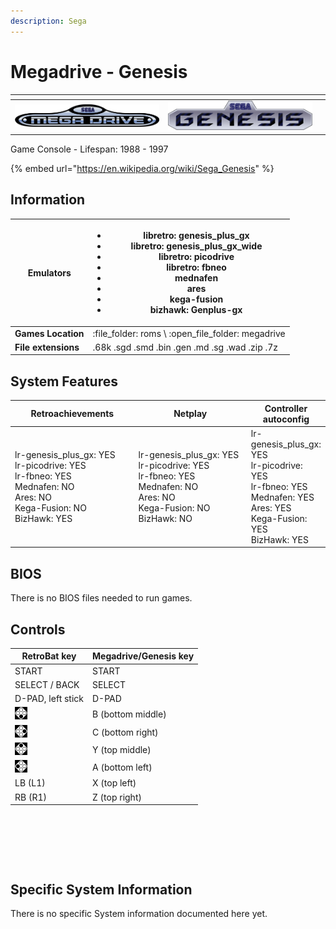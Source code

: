 ```yaml
---
description: Sega
---
```


# Megadrive - Genesis

<table data-header-hidden><thead><tr><th></th><th></th><th data-hidden></th></tr></thead><tbody><tr><td><img src="https://raw.githubusercontent.com/fabricecaruso/es-theme-carbon/5149a33eed46b2af638b06119397d4023b75131f/art/logos/megadrive.svg" alt="" data-size="original"></td><td><img src="https://raw.githubusercontent.com/fabricecaruso/es-theme-carbon/5149a33eed46b2af638b06119397d4023b75131f/art/logos/genesis.svg" alt="" data-size="original"></td><td></td></tr></tbody></table>

Game Console - Lifespan: 1988 - 1997

{% embed url="https://en.wikipedia.org/wiki/Sega_Genesis" %}

## Information

| **Emulators**       | <ul><li>libretro: genesis_plus_gx</li><li>libretro: genesis_plus_gx_wide</li><li>libretro: picodrive</li><li>libretro: fbneo</li><li>mednafen</li><li>ares</li><li>kega-fusion</li><li>bizhawk: Genplus-gx</li></ul> |
| ------------------- | -------------------------------------------------------------------------------------------------------------------------------------------------------------------------------------------------------------------- |
| **Games Location**  | :file\_folder: roms \ :open\_file\_folder: megadrive                                                                                                                                                                 |
| **File extensions** | .68k .sgd .smd .bin .gen .md .sg .wad .zip .7z                                                                                                                                                                       |

## System Features

<table><thead><tr><th width="256">Retroachievements</th><th width="243">Netplay</th><th>Controller autoconfig</th></tr></thead><tbody><tr><td>lr-genesis_plus_gx: YES<br>lr-picodrive: YES<br>lr-fbneo: YES<br>Mednafen: NO<br>Ares: NO<br>Kega-Fusion: NO<br>BizHawk: YES</td><td>lr-genesis_plus_gx: YES<br>lr-picodrive: YES<br>lr-fbneo: YES<br>Mednafen: NO<br>Ares: NO<br>Kega-Fusion: NO<br>BizHawk: NO</td><td>lr-genesis_plus_gx: YES<br>lr-picodrive: YES<br>lr-fbneo: YES<br>Mednafen: YES<br>Ares: YES<br>Kega-Fusion: YES<br>BizHawk: YES</td></tr></tbody></table>

## BIOS

There is no BIOS files needed to run games.

## Controls

| RetroBat key                                                                       | Megadrive/Genesis key |
| ---------------------------------------------------------------------------------- | --------------------- |
| START                                                                              | START                 |
| SELECT / BACK                                                                      | SELECT                |
| D-PAD, left stick                                                                  | D-PAD                 |
| ![A](<../../../../.gitbook/assets/image (25).png>)                                 | B (bottom middle)     |
| ![B](<../../../../.gitbook/assets/image (11).png>)                                 | C (bottom right)      |
| <img src="../../../../.gitbook/assets/image (45).png" alt="" data-size="original"> | Y (top middle)        |
| <img src="../../../../.gitbook/assets/image (43).png" alt="" data-size="line">     | A (bottom left)       |
| LB (L1)                                                                            | X (top left)          |
| RB (R1)                                                                            | Z (top right)         |

<figure><img src="https://i.imgur.com/N5Cxt6b.png" alt=""><figcaption></figcaption></figure>

<figure><img src="https://i.imgur.com/S7Z90HH.png" alt=""><figcaption></figcaption></figure>

<figure><img src="https://i.imgur.com/spafoAq.png" alt=""><figcaption></figcaption></figure>

## Specific System Information

There is no specific System information documented here yet.

